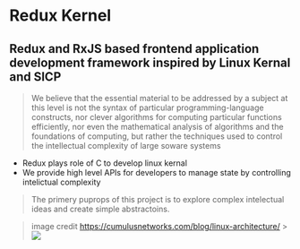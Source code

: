 # Redux Kernel

## Redux and RxJS based frontend application development framework inspired by Linux Kernal and SICP

> We believe that the essential material to be addressed by a subject at this level is not the syntax of particular programming-language constructs, nor clever algorithms for computing particular functions efficiently, nor even the mathematical analysis of algorithms and the foundations of computing, but rather the techniques used to control the intellectual complexity of large soware systems

- Redux plays role of C to develop linux kernal
- We provide high level APIs for developers to manage state by controlling intelictual complexity

> The primery puprops of this project is to explore complex intelectual ideas and create simple abstractoins.

> image credit
> https://cumulusnetworks.com/blog/linux-architecture/ > <img src="https://cumulusnetworks.com/blog/wp-content/uploads/Screen-Shot-2018-01-04-at-10.43.56-AM.png" >
